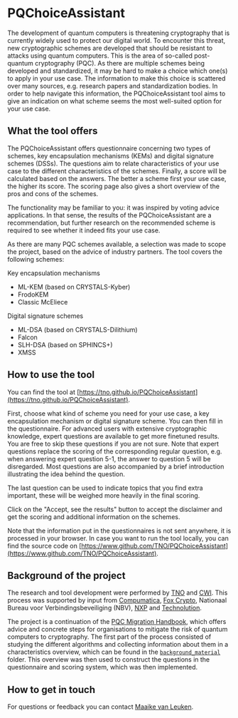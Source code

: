 # PQChoiceAssistant

The development of quantum computers is threatening cryptography that is currently widely used to protect our digital world. To encounter this threat, new cryptographic schemes are developed that should be resistant to attacks using quantum computers. This is the area of so-called post-quantum cryptography (PQC). As there are multiple schemes being developed and standardized, it may be hard to make a choice which one(s) to apply in your use case. The information to make this choice is scattered over many sources, e.g. research papers and standardization bodies. In order to help navigate this information, the PQChoiceAssistant tool aims to give an indication on what scheme seems the most well-suited option for your use case.

## What the tool offers

The PQChoiceAssistant offers questionnaire concerning two types of schemes, key encapsulation mechanisms (KEMs) and digital signature schemes (DSSs). The questions aim to relate characteristics of your use case to the different characteristics of the schemes. Finally, a score will be calculated based on the answers. The better a scheme first your use case, the higher its score. The scoring page also gives a short overview of the pros and cons of the schemes.

The functionality may be familiar to you: it was inspired by voting advice applications. In that sense, the results of the PQChoiceAssistant are a recommendation, but further research on the recommended scheme is required to see whether it indeed fits your use case.

As there are many PQC schemes available, a selection was made to scope the project, based on the advice of industry partners. The tool covers the following schemes:

Key encapsulation mechanisms

- ML-KEM (based on CRYSTALS-Kyber)
- FrodoKEM
- Classic McEliece

Digital signature schemes

- ML-DSA (based on CRYSTALS-Dilithium)
- Falcon
- SLH-DSA (based on SPHINCS+)
- XMSS

## How to use the tool

You can find the tool at [https://tno.github.io/PQChoiceAssistant](https://tno.github.io/PQChoiceAssistant).

First, choose what kind of scheme you need for your use case, a key encapsulation mechanism or digital signature scheme. You can then fill in the questionnaire. For advanced users with extensive cryptographic knowledge, expert questions are available to get more finetuned results. You are free to skip these questions if you are not sure. Note that expert questions replace the scoring of the corresponding regular question, e.g. when answering expert question 5-1, the answer to question 5 will be disregarded. Most questions are also accompanied by a brief introduction illustrating the idea behind the question.

The last question can be used to indicate topics that you find extra important, these will be weighed more heavily in the final scoring.

Click on the "Accept, see the results" button to accept the disclaimer and get the scoring and additional information on the schemes.

Note that the information put in the questionnaires is not sent anywhere, it is processed in your browser. In case you want to run the tool locally, you can find the source code on [https://www.github.com/TNO/PQChoiceAssistant](https://www.github.com/TNO/PQChoiceAssistant).

## Background of the project

The research and tool development were performed by [TNO](https://www.tno.nl/) and [CWI](https://www.cwi.nl/). This process was supported by input from [Compumatica](https://www.compumatica.com/), [Fox Crypto](https://www.fox-it.com/nl/fox-crypto/), Nationaal Bureau voor Verbindingsbeveiliging (NBV), [NXP](https://www.nxp.com/) and [Technolution](https://www.technolution.com/).

The project is a continuation of the [PQC Migration Handbook](https://www.tno.nl/en/newsroom/2023/04-0/pqc-migration-handbook/), which offers advice and concrete steps for organisations to mitigate the risk of quantum computers to cryptography. The first part of the process consisted of studying the different algorithms and collecting information about them in a characteristics overview, which can be found in the [`background_material`](https://www.github.com/TNO/PQChoiceAssistant/tree/main/background_material) folder. This overview was then used to construct the questions in the questionnaire and scoring system, which was then implemented.

## How to get in touch

For questions or feedback you can contact [Maaike van Leuken](mailto:maaike.vanleuken@tno.nl).
